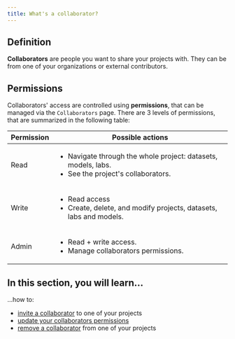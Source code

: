 ```yaml
---
title: What's a collaborator?
---
```


## Definition

**Collaborators** are people you want to share your projects with. They can be from one of your organizations or
external contributors.

## Permissions

Collaborators' access are controlled using **permissions**, that can be managed via the `Collaborators` page. There are
3 levels of permissions, that are summarized in the following table:

|Permission|Possible actions|
|-----|--------------------------------------------------------------------------------------------------|
|Read |<ul><li>Navigate through the whole project: datasets, models, labs.</li> <li>See the project's collaborators.</li></ul>|
|Write|<ul><li>Read access</li><li>Create, delete, and modify projects, datasets, labs and models.</li></ul>|
|Admin|<ul><li>Read + write access.</li><li>Manage collaborators permissions.</li></ul>


## In this section, you will learn...

...how to:
- [invite a collaborator](invite-a-collaborator) to one of your projects
- [update your collaborators permissions](update-permissions)
- [remove a collaborator](remove-a-collaborator) from one of your projects
